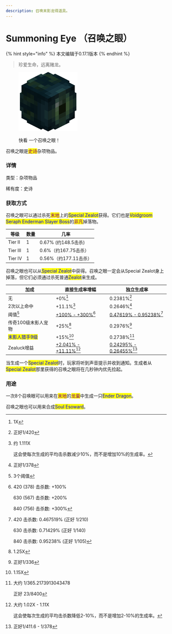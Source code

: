 ```yaml
---
description: 召唤末影龙得道具。
---
```


# Summoning Eye （召唤之眼）

{% hint style="info" %}
本文编辑于0.17.1版本
{% endhint %}

> 珍爱生命，远离赌龙。

<figure><img src="../.gitbook/assets/image.png" alt=""><figcaption><p>快看 一个召唤之眼！</p></figcaption></figure>

召唤之眼是<mark style="color:purple;">史诗</mark>杂项物品。

### 详情

类型：杂项物品

稀有度：史诗

### 获取方式

召唤之眼可以通过杀死<mark style="color:purple;">末地</mark>上的<mark style="color:blue;">Special Zealot</mark>获得。它们也是<mark style="color:blue;">Voidgroom Seraph Enderman Slayer Boss</mark>的<mark style="color:purple;">非凡</mark>掉落物。

| 等级       | 数量 | 几率               |
| -------- | -- | ---------------- |
| Tier II  | 1  | 0.67% (约148.5击杀) |
| Tier III | 1  | 0.6%（约167.75击杀）  |
| Tier IV  | 1  | 0.56%（约177.11击杀） |

召唤之眼也可以从<mark style="color:blue;">Special  Zealot</mark>中获得。召唤之眼一定会从Special Zealot身上掉落，但它们必须通过杀死普通<mark style="color:blue;">Zealot</mark>来生成。

| 加成                                       | 直接生成率增幅                                       | 独立生成率                                           |
| ---------------------------------------- | --------------------------------------------- | ----------------------------------------------- |
| 无                                        | +0%[^1]                                       | 0.2381%[^2]                                     |
| 2次以上命中                                   | +11.1%[^3]                                    | 0.2646%[^4]                                     |
| 阈值[^5]                                   | [+100% - +300%](#user-content-fn-6)[^6]       | [0.47619% - 0.95238%](#user-content-fn-7)[^7]   |
| 传奇100级末影人宠物                              | +25%[^8]                                      | 0.2976%[^9]                                     |
| <mark style="color:blue;">末影人猎手9级</mark> | +15%[^10]                                     | 0.2738%[^11]                                    |
| Zealuck增益                                | [+2.041% - +11.11%](#user-content-fn-12)[^12] | [0.24295% - 0.26455%](#user-content-fn-13)[^13] |

当生成一个<mark style="color:blue;">Special Zealot</mark>时，玩家将听到声音提示并收到通知。生成者从<mark style="color:blue;">Special Zealot</mark>那里获得的召唤之眼将在几秒钟内优先捡起。

### 用途

一次8个召唤眼可以用来在<mark style="color:purple;">末地</mark>的<mark style="color:purple;">龙巢</mark>中生成一只<mark style="color:blue;">Ender Dragon</mark>。

召唤之眼也可以用来合成<mark style="color:blue;">Soul Esoward</mark>。

[^1]: 1X

[^2]: 正好1/420

[^3]: 约 1.111X

    这会使每次生成的平均击杀数减少10%，而不是增加10%的生成率。

[^4]: 正好1/378

[^5]: 3个阈值

[^6]: 420 (378) 击杀数: +100%&#x20;

    630 (567) 击杀数: +200%&#x20;

    840 (756) 击杀数: +300%

[^7]: 420 击杀数: 0.467519% (正好 1/210)&#x20;

    630 击杀数: 0.71429% (正好 1/140)&#x20;

    840 击杀数: 0.95238% (正好 1/105)

[^8]: 1.25X

[^9]: 正好1/336

[^10]: 1.15X

[^11]: 大约 1/365.2173913043478

    正好 23/8400

[^12]: 大约 1.02X - 1.11X

    这会使每次生成的平均击杀数降低2-10%，而不是增加2-10%的生成率。

[^13]: 正好1/411.6 - 1/378

